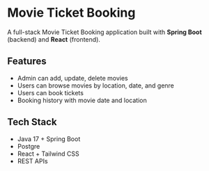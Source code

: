 # Movie Ticket Booking

A full-stack Movie Ticket Booking application built with **Spring Boot** (backend) and **React** (frontend).

## Features
- Admin can add, update, delete movies
- Users can browse movies by location, date, and genre
- Users can book tickets
- Booking history with movie date and location

## Tech Stack
- Java 17 + Spring Boot
- Postgre
- React + Tailwind CSS
- REST APIs
